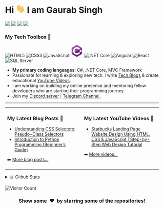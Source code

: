 # Hi <img src="https://raw.githubusercontent.com/ABSphreak/ABSphreak/master/gifs/Hi.gif" width="30px"> I am Gaurab Singh


[<img height="30" src="https://img.shields.io/badge/twitter-%231DA1F2.svg?&style=for-the-badge&logo=twitter&logoColor=white" />][twitter]
[<img height="30" src = "https://img.shields.io/badge/Youtube-%23E4405F.svg?&style=for-the-badge&logo=Youtube&logoColor=white">][Youtube] 
[<img height="30" src="https://img.shields.io/badge/linkedin-blue.svg?&style=for-the-badge&logo=linkedin&logoColor=white" />][LinkedIn]
[<img height="30" src="https://img.shields.io/badge/hashnode-blue.svg?&style=for-the-badge&logo=linkedin&logoColor=white" />][hashnode]


### My Tech Toolbox 🧰

<p align="left"> <img src="https://upload.wikimedia.org/wikipedia/commons/6/61/HTML5_logo_and_wordmark.svg" alt="HTML5" height="40"/> <img src="https://upload.wikimedia.org/wikipedia/commons/d/d5/CSS3_logo_and_wordmark.svg" alt="CSS3" height="40"/> <img src="https://upload.wikimedia.org/wikipedia/commons/6/6a/JavaScript-logo.png" alt="JavaScript" height="40"/> <img src="https://raw.githubusercontent.com/devicons/devicon/master/icons/csharp/csharp-original.svg" alt="C#" width="40" height="40"/> <img src="https://upload.wikimedia.org/wikipedia/commons/e/ee/.NET_Core_Logo.svg" alt=".NET Core" width="40" height="40"/> <img src="https://upload.wikimedia.org/wikipedia/commons/c/cf/Angular_full_color_logo.svg" alt="Angular" width="40" height="40"/> <img src="https://upload.wikimedia.org/wikipedia/commons/a/a7/React-icon.svg" alt="React" width="40" height="40"/> <img src="https://cdn.jsdelivr.net/gh/devicons/devicon/icons/microsoftsqlserver/microsoftsqlserver-plain.svg" alt="SQL Server" width="40" height="40"/> </p>

- **My primary coding languages**: C#, .NET Core, MVC Framework
- Passionate for learning & exploring new tech. I write [Tech Blogs](https://gauravprajapati.hashnode.dev/) & create educational [YouTube Videos](https://www.youtube.com/c/wigtech/).
- I am working on building my online presence and mentoring fellow developers who are starting their programming journey.
- Join my [Discord server](https://discord.gg/) | [Telegram Channel](https://t.me/technicalgaurav1999).

---

<table>
<tr>
<td valign="top" width="50%">

### My Latest Blog Posts 🌱
<!-- BLOG-POST-LIST:START -->
- [Understanding CSS Selectors: Pseudo-Class Selectors](https://gauravprajapati.hashnode.dev/understanding-css-selectors-pseudo-class-selectors)
- [Introduction to Python Programming (Beginner’s Guide)](https://gauravprajapati.hashnode.dev/introduction-to-python-programming-beginners-guide)
<!-- BLOG-POST-LIST:END -->
➡️ [More blog posts...](https://gauravprajapati.hashnode.dev/)

</td>
<td valign="top" width="50%">

### My Latest YouTube Videos 🌱
<!-- YOUTUBE:START -->
- [Starbucks Landing Page Website Design Using HTML, CSS & JavaScript | Step-by-Step Web Design Tutorial](https://www.youtube.com/watch?v=fwvmlHvNg5s&t=5s)
<!-- YOUTUBE:END -->
➡️ [More videos...](https://www.youtube.com/c/wingtech/)

</td>
</table>

<details>
<summary>📊 Github Stats</summary>

<p align="center"> 
  <img src="https://github-readme-stats.vercel.app/api?username=Gauravprajapati199&show_icons=true&theme=gotham" alt="Gaurav Prajapati | Stats" />
</p>

</details>

![Visitor Count](https://profile-counter.glitch.me/{Gaurabsingh022}/count.svg)

[twitter]: https://twitter.com/gaurav895950
[youtube]: https://www.youtube.com/c/WingTech/
[LinkedIn]: https://www.linkedin.com/in/gaurab-singh/
[Hashnode]: https://gauravprajapati.hashnode.dev/
[gmail]: https://gaurabsingh022gmail.com
[Facebook]: https://www.facebook.com/gauravpr99

<h3 align="center">Show some &nbsp;❤️&nbsp; by starring some of the repositories!</h3>
